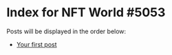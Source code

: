 # Index for NFT World #5053
Posts will be displayed in the order below:

- [Your first post](./001-first.md)

